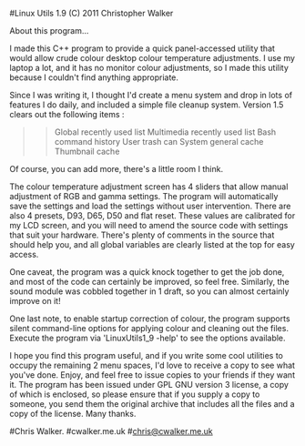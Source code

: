 #Linux Utils 1.9
(C) 2011 Christopher Walker

About this program...

I made this C++ program to provide a quick panel-accessed utility that would allow crude colour desktop colour temperature adjustments. I use my laptop a lot, and it has no monitor colour adjustments, so I made this utility because I couldn't find anything appropriate.

Since I was writing it, I thought I'd create a menu system and drop in lots of features I do daily, and included a simple file cleanup system. Version 1.5 clears out the following items :

>> Global recently used list
>> Multimedia recently used list
>> Bash command history
>> User trash can
>> System general cache
>> Thumbnail cache

Of course, you can add more, there's a little room I think.

The colour temperature adjustment screen has 4 sliders that allow manual adjustment of RGB and gamma settings. The program will automatically save the settings and load the settings without user intervention. There are also 4 presets, D93, D65, D50 and flat reset. These values are calibrated for my LCD screen, and you will need to amend the source code with settings that suit your hardware. There's plenty of comments in the source that should help you, and all global variables are clearly listed at the top for easy access.

One caveat, the program was a quick knock together to get the job done, and most of the code can certainly be improved, so feel free. Similarly, the sound module was cobbled together in 1 draft, so you can almost certainly improve on it!

One last note, to enable startup correction of colour, the program supports silent command-line options for applying colour and cleaning out the files. Execute the program via 'LinuxUtils1_9 -help' to see the options available.

I hope you find this program useful, and if you write some cool utilities to occupy the remaining 2 menu spaces, I'd love to receive a copy to see what you've done. Enjoy, and feel free to issue copies to your friends if they want it. The program has been issued under GPL GNU version 3 license, a copy of which is enclosed, so please ensure that if you supply a copy to someone, you send them the original archive that includes all the files and a copy of the license. Many thanks.

#Chris Walker.
#cwalker.me.uk
#chris@cwalker.me.uk
